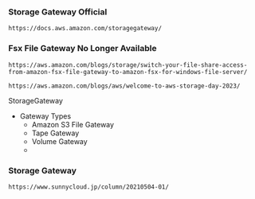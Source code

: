 ### Storage Gateway Official
```
https://docs.aws.amazon.com/storagegateway/
```
### Fsx File Gateway No Longer Available
```
https://aws.amazon.com/blogs/storage/switch-your-file-share-access-from-amazon-fsx-file-gateway-to-amazon-fsx-for-windows-file-server/
```
```
https://aws.amazon.com/blogs/aws/welcome-to-aws-storage-day-2023/
```

StorageGateway
 - Gateway Types
   - Amazon S3 File Gateway
   - Tape Gateway
   - Volume Gateway
   -

### Storage Gateway
```
https://www.sunnycloud.jp/column/20210504-01/
```
